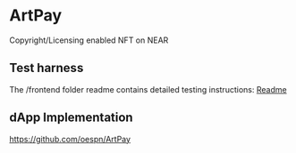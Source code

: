 # ArtPay
Copyright/Licensing enabled NFT on NEAR


## Test harness
The /frontend folder readme contains detailed testing instructions:
[Readme](/frontend)


## dApp Implementation
https://github.com/oespn/ArtPay
